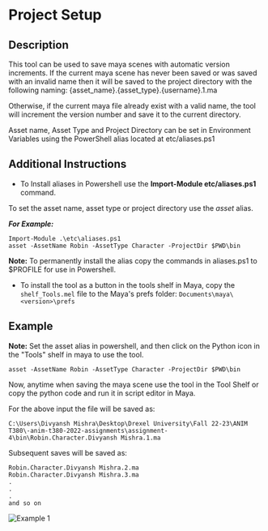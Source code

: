 # Project Setup 

## Description

This tool can be used to save maya scenes with automatic version increments. 
If the current maya scene has never been saved or was saved with an invalid name then it will be saved to the project directory with the following naming: 
{asset_name}.{asset_type}.{username}.1.ma 

Otherwise, if the current maya file already exist with a valid name, the tool will increment the version number and save it to the current directory.

Asset name, Asset Type and Project Directory can be set in Environment Variables using the PowerShell alias located at etc/aliases.ps1

## Additional Instructions

- To Install aliases in Powershell use the **Import-Module etc/aliases.ps1** command.

To set the asset name, asset type or project directory use the *asset* alias.

***For Example:*** 

    Import-Module .\etc\aliases.ps1
    asset -AssetName Robin -AssetType Character -ProjectDir $PWD\bin

**Note:** To permanently install the alias copy the commands in aliases.ps1 to $PROFILE for use in Powershell.   

- To install the tool as a button in the tools shelf in Maya, copy the `shelf_Tools.mel` file to the Maya's prefs folder: `Documents\maya\<version>\prefs`


## Example 
**Note:** Set the asset alias in powershell, and then click on the Python icon in the "Tools" shelf in maya to use the tool.

    asset -AssetName Robin -AssetType Character -ProjectDir $PWD\bin

Now, anytime when saving the maya scene use the tool in the Tool Shelf or copy the python code and run it in script editor in Maya. 

For the above input the file will be saved as:

    C:\Users\Divyansh Mishra\Desktop\Drexel University\Fall 22-23\ANIM T380\-anim-t380-2022-assignments\assignment-4\bin\Robin.Character.Divyansh Mishra.1.ma

Subsequent saves will be saved as:

    Robin.Character.Divyansh Mishra.2.ma
    Robin.Character.Divyansh Mishra.3.ma
    .
    .
    .
    and so on

![Example 1](etc/screenshots/tool_example.gif)




